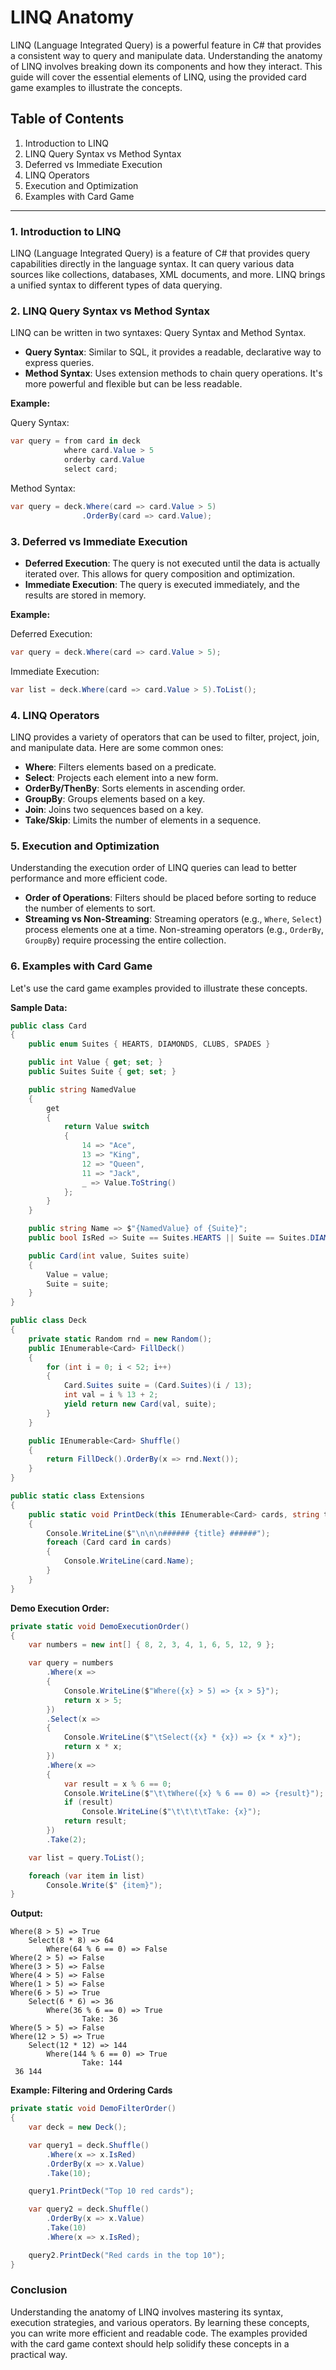 # LINQ Anatomy

LINQ (Language Integrated Query) is a powerful feature in C# that provides a consistent way to query and manipulate data. Understanding the anatomy of LINQ involves breaking down its components and how they interact. This guide will cover the essential elements of LINQ, using the provided card game examples to illustrate the concepts.

## Table of Contents
1. Introduction to LINQ
2. LINQ Query Syntax vs Method Syntax
3. Deferred vs Immediate Execution
4. LINQ Operators
5. Execution and Optimization
6. Examples with Card Game

---

### 1. Introduction to LINQ

LINQ (Language Integrated Query) is a feature of C# that provides query capabilities directly in the language syntax. It can query various data sources like collections, databases, XML documents, and more. LINQ brings a unified syntax to different types of data querying.

### 2. LINQ Query Syntax vs Method Syntax

LINQ can be written in two syntaxes: Query Syntax and Method Syntax.

- **Query Syntax**: Similar to SQL, it provides a readable, declarative way to express queries.
- **Method Syntax**: Uses extension methods to chain query operations. It's more powerful and flexible but can be less readable.

**Example:**

Query Syntax:
```csharp
var query = from card in deck
            where card.Value > 5
            orderby card.Value
            select card;
```

Method Syntax:
```csharp
var query = deck.Where(card => card.Value > 5)
                .OrderBy(card => card.Value);
```

### 3. Deferred vs Immediate Execution

- **Deferred Execution**: The query is not executed until the data is actually iterated over. This allows for query composition and optimization.
- **Immediate Execution**: The query is executed immediately, and the results are stored in memory.

**Example:**

Deferred Execution:
```csharp
var query = deck.Where(card => card.Value > 5);
```

Immediate Execution:
```csharp
var list = deck.Where(card => card.Value > 5).ToList();
```

### 4. LINQ Operators

LINQ provides a variety of operators that can be used to filter, project, join, and manipulate data. Here are some common ones:

- **Where**: Filters elements based on a predicate.
- **Select**: Projects each element into a new form.
- **OrderBy/ThenBy**: Sorts elements in ascending order.
- **GroupBy**: Groups elements based on a key.
- **Join**: Joins two sequences based on a key.
- **Take/Skip**: Limits the number of elements in a sequence.

### 5. Execution and Optimization

Understanding the execution order of LINQ queries can lead to better performance and more efficient code.

- **Order of Operations**: Filters should be placed before sorting to reduce the number of elements to sort.
- **Streaming vs Non-Streaming**: Streaming operators (e.g., `Where`, `Select`) process elements one at a time. Non-streaming operators (e.g., `OrderBy`, `GroupBy`) require processing the entire collection.

### 6. Examples with Card Game

Let's use the card game examples provided to illustrate these concepts.

**Sample Data:**
```csharp
public class Card
{
    public enum Suites { HEARTS, DIAMONDS, CLUBS, SPADES }

    public int Value { get; set; }
    public Suites Suite { get; set; }

    public string NamedValue
    {
        get
        {
            return Value switch
            {
                14 => "Ace",
                13 => "King",
                12 => "Queen",
                11 => "Jack",
                _ => Value.ToString()
            };
        }
    }

    public string Name => $"{NamedValue} of {Suite}";
    public bool IsRed => Suite == Suites.HEARTS || Suite == Suites.DIAMONDS;

    public Card(int value, Suites suite)
    {
        Value = value;
        Suite = suite;
    }
}

public class Deck
{
    private static Random rnd = new Random();
    public IEnumerable<Card> FillDeck()
    {
        for (int i = 0; i < 52; i++)
        {
            Card.Suites suite = (Card.Suites)(i / 13);
            int val = i % 13 + 2;
            yield return new Card(val, suite);
        }
    }

    public IEnumerable<Card> Shuffle()
    {
        return FillDeck().OrderBy(x => rnd.Next());
    }
}

public static class Extensions
{
    public static void PrintDeck(this IEnumerable<Card> cards, string title)
    {
        Console.WriteLine($"\n\n\n###### {title} ######");
        foreach (Card card in cards)
        {
            Console.WriteLine(card.Name);
        }
    }
}
```

**Demo Execution Order:**
```csharp
private static void DemoExecutionOrder()
{
    var numbers = new int[] { 8, 2, 3, 4, 1, 6, 5, 12, 9 };

    var query = numbers
        .Where(x =>
        {
            Console.WriteLine($"Where({x} > 5) => {x > 5}");
            return x > 5;
        })
        .Select(x =>
        {
            Console.WriteLine($"\tSelect({x} * {x}) => {x * x}");
            return x * x;
        })
        .Where(x =>
        {
            var result = x % 6 == 0;
            Console.WriteLine($"\t\tWhere({x} % 6 == 0) => {result}");
            if (result)
                Console.WriteLine($"\t\t\t\tTake: {x}");
            return result;
        })
        .Take(2);

    var list = query.ToList();

    foreach (var item in list)
        Console.Write($" {item}");
}
```

**Output:**
```
Where(8 > 5) => True
    Select(8 * 8) => 64
        Where(64 % 6 == 0) => False
Where(2 > 5) => False
Where(3 > 5) => False
Where(4 > 5) => False
Where(1 > 5) => False
Where(6 > 5) => True
    Select(6 * 6) => 36
        Where(36 % 6 == 0) => True
                Take: 36
Where(5 > 5) => False
Where(12 > 5) => True
    Select(12 * 12) => 144
        Where(144 % 6 == 0) => True
                Take: 144
 36 144
```

**Example: Filtering and Ordering Cards**

```csharp
private static void DemoFilterOrder()
{
    var deck = new Deck();

    var query1 = deck.Shuffle()
        .Where(x => x.IsRed)
        .OrderBy(x => x.Value)
        .Take(10);

    query1.PrintDeck("Top 10 red cards");

    var query2 = deck.Shuffle()
        .OrderBy(x => x.Value)
        .Take(10)
        .Where(x => x.IsRed);

    query2.PrintDeck("Red cards in the top 10");
}
```

### Conclusion

Understanding the anatomy of LINQ involves mastering its syntax, execution strategies, and various operators. By learning these concepts, you can write more efficient and readable code. The examples provided with the card game context should help solidify these concepts in a practical way.